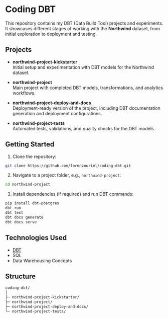 # Coding DBT 
This repository contains my DBT (Data Build Tool) projects and experiments. It showcases different stages of working with the **Northwind** dataset, from initial exploration to deployment and testing.

## Projects
- **northwind-project-kickstarter**  
  Initial setup and experimentation with DBT models for the Northwind dataset.

- **northwind-project**  
  Main project with completed DBT models, transformations, and analytics workflows.

- **northwind-project-deploy-and-docs**  
  Deployment-ready version of the project, including DBT documentation generation and deployment configurations.

- **northwind-project-tests**  
  Automated tests, validations, and quality checks for the DBT models.

## Getting Started
1. Clone the repository:  
```bash
git clone https://github.com/lorenzouriel/coding-dbt.git
```

2. Navigate to a project folder, e.g., `northwind-project`:
```bash
cd northwind-project
```

3. Install dependencies (if required) and run DBT commands:
```bash
pip install dbt-postgres
dbt run
dbt test
dbt docs generate
dbt docs serve
```

## Technologies Used
* [DBT](https://www.getdbt.com/)
* SQL
* Data Warehousing Concepts

## Structure
```bash
coding-dbt/
│
├─ northwind-project-kickstarter/
├─ northwind-project/
├─ northwind-project-deploy-and-docs/
└─ northwind-project-tests/
```
